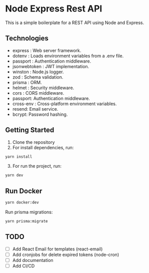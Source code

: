 # Node Express Rest API

This is a simple boilerplate for a REST API using Node and Express.

## Technologies

- express : Web server framework.
- dotenv : Loads environment variables from a .env file.
- passport : Authentication middleware.
- jsonwebtoken : JWT implementation.
- winston : Node.js logger.
- zod : Schema validation.
- prisma : ORM.
- helmet : Security middleware.
- cors : CORS middleware.
- passport: Authentication middleware.
- cross-env : Cross-platform environment variables.
- resend: Email service.
- bcrypt: Password hashing.

## Getting Started

1. Clone the repository
2. For install dependencies, run:

```bash
yarn install
```

3. For run the project, run:

```bash
yarn dev
```

## Run Docker

```bash
yarn docker:dev
```

Run prisma migrations:

```bash
yarn prisma:migrate
```

## TODO

- [ ] Add React Email for templates (react-email)
- [ ] Add cronjobs for delete expired tokens (node-cron)
- [ ] Add documentation
- [ ] Add CI/CD
